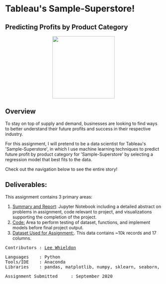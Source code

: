 # Tableau's Sample-Superstore!
##  Predicting Profits by Product Category
<p align="center">
<img src="https://github.com/Lwhieldon/IntroToDataAnalysis/blob/master/Images/SampleSuperstore.png?raw=true" width="200" height="200" />
</p>

## Overview

To stay on top of supply and demand, businesses are looking to find ways to better understand their future profits and success in their respective industry.

For this assignment, I will pretend to be a data scientist for Tableau's 'Sample-Superstore', in which I use machine learning techniques to predict future profit by product category for 'Sample-Superstore' by selecting a regression model that best fits to the data.

Check out the navigation below to see the entire story! 

## Deliverables:
This assignment contains 3 primary areas:

<ol>
  <li><a href=https://github.com/Lwhieldon/IntroToDataAnalysis/blob/master/Assignments/Assignment%201/Summary%20Report.ipynb>Summary and Report</a>: Jupyter Notebook including a detailed abstract on problems in assignment, code relevant to project, and visualizations supporting the completion of the project.</li>
  <li> <a href=https://github.com/Lwhieldon/IntroToDataAnalysis/blob/master/Assignments/Assignment%201/Code.ipynb>Code:</a> Area to perform testing of dataset, functions, and implement models before final project output. </li>
  <li><a href=https://raw.githubusercontent.com/Lwhieldon/IntroToDataAnalysis/master/Assignments/Assignment%201/Sample%20-%20Superstore%20Data.csv>Dataset Used for Assignment:</a>. This data contains ~10k records and 17 columns.</li>
</ol>


<pre>
Contributors : <a href=https://github.com/Lwhieldon>Lee Whieldon</a>
</pre>

<pre>
Languages    : Python
Tools/IDE    : Anaconda
Libraries    : pandas, matplotlib, numpy, sklearn, seaborn, io, requests
</pre>

<pre>
Assignment Submitted     : September 2020
</pre>


